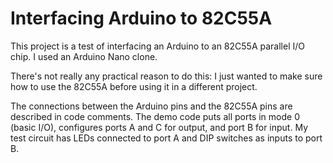 # Interfacing Arduino to 82C55A

This project is a test of interfacing an Arduino to an 82C55A parallel I/O chip.  I used an Arduino Nano clone.

There's not really any practical reason to do this: I just wanted to make sure how to use the 82C55A before using it in a different project.

The connections between the Arduino pins and the 82C55A pins are described in code comments.  The demo code puts all ports in mode 0 (basic I/O), configures ports A and C for output, and port B for input.  My test circuit has LEDs connected to port A and DIP switches as inputs to port B.
